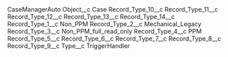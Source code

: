 <?xml version="1.0" encoding="UTF-8"?>
<CustomMetadata xmlns="http://soap.sforce.com/2006/04/metadata" xmlns:xsi="http://www.w3.org/2001/XMLSchema-instance" xmlns:xsd="http://www.w3.org/2001/XMLSchema">
    <label>CaseManagerAuto</label>
    <values>
        <field>Object__c</field>
        <value xsi:type="xsd:string">Case</value>
    </values>
    <values>
        <field>Record_Type_10__c</field>
        <value xsi:nil="true"/>
    </values>
    <values>
        <field>Record_Type_11__c</field>
        <value xsi:nil="true"/>
    </values>
    <values>
        <field>Record_Type_12__c</field>
        <value xsi:nil="true"/>
    </values>
    <values>
        <field>Record_Type_13__c</field>
        <value xsi:nil="true"/>
    </values>
    <values>
        <field>Record_Type_14__c</field>
        <value xsi:nil="true"/>
    </values>
    <values>
        <field>Record_Type_1__c</field>
        <value xsi:type="xsd:string">Non_PPM</value>
    </values>
    <values>
        <field>Record_Type_2__c</field>
        <value xsi:type="xsd:string">Mechanical_Legacy</value>
    </values>
    <values>
        <field>Record_Type_3__c</field>
        <value xsi:type="xsd:string">Non_PPM_full_read_only</value>
    </values>
    <values>
        <field>Record_Type_4__c</field>
        <value xsi:type="xsd:string">PPM</value>
    </values>
    <values>
        <field>Record_Type_5__c</field>
        <value xsi:nil="true"/>
    </values>
    <values>
        <field>Record_Type_6__c</field>
        <value xsi:nil="true"/>
    </values>
    <values>
        <field>Record_Type_7__c</field>
        <value xsi:nil="true"/>
    </values>
    <values>
        <field>Record_Type_8__c</field>
        <value xsi:nil="true"/>
    </values>
    <values>
        <field>Record_Type_9__c</field>
        <value xsi:nil="true"/>
    </values>
    <values>
        <field>Type__c</field>
        <value xsi:type="xsd:string">TriggerHandler</value>
    </values>
</CustomMetadata>
